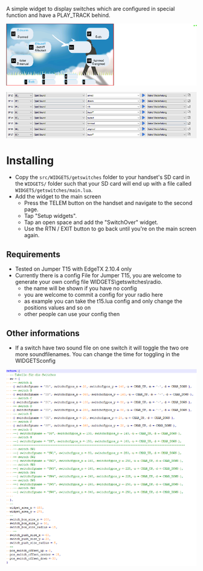A simple widget to display switches which are configured in special function and have a PLAY_TRACK behind.

![widget screenshot](doc/img/example1.png)

![config screenshot](doc/img/config.png)

# Installing
* Copy the `src/WIDGETS/getswitches` folder to your handset's SD card in the `WIDGETS/` folder such that your SD card will end up with a file called `WIDGETS/getswitches/main.lua`.
* Add the widget to the main screen
  * Press the TELEM button on the handset and navigate to the second page.
  * Tap "Setup widgets".
  * Tap an open space and add the "SwitchOver" widget.
  * Use the RTN / EXIT button to go back until you're on the main screen again.

## Requirements
* Tested on Jumper T15 with EdgeTX 2.10.4 only
* Currently there is a config File for Jumper T15, you are welcome to generate your own config file WIDGETS\getswitches\radio.
  * the name will be shown if you have no config
  * you are welcome to commit a config for your radio here
  * as example you can take the t15.lua config and only change the positions values and so on
  * other people can use your config then

## Other informations
* If a switch have two sound file on one switch it will toggle the two ore more soundfilenames. You can change the time for toggling in the WIDGETSconfig
  
![t15 config screenshot](doc/img/t15_config.png)
